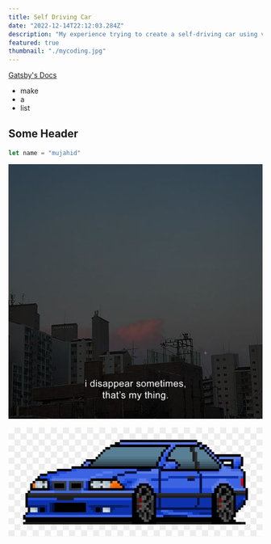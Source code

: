 ```yaml
---
title: Self Driving Car
date: "2022-12-14T22:12:03.284Z"
description: "My experience trying to create a self-driving car using vanilla javascript"
featured: true
thumbnail: "./mycoding.jpg"
---
```


[Gatsby's Docs](https://www.gatsbyjs.org)

- make
- a
- list

## Some Header

```javascript
let name = "mujahid"
```

![A sunset picture with a quote that says "I disappear sometimes, that's my thing." ](./mycoding.jpg)

![A pixel car](../../../src/images/car-pixel.png)
